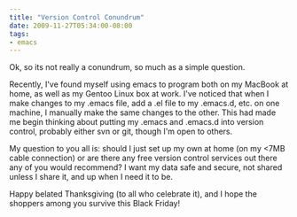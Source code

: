 ```yaml
---
title: "Version Control Conundrum"
date: 2009-11-27T05:34:00-08:00
tags:
- emacs
---
```

Ok, so its not really a conundrum, so much as a simple question.
<!--more-->
Recently, I've found myself using emacs to program both on my MacBook at home, as well as my Gentoo Linux box at work. I've noticed that when I make changes to my .emacs file, add a .el file to my .emacs.d, etc. on one machine, I manually make the same changes to the other. This had made me begin thinking about putting my .emacs and .emacs.d into version control, probably either svn or git, though I'm open to others.

My question to you all is: should I just set up my own at home (on my <7MB cable connection) or are there any free version control services out there any of you would recommend? I want my data safe and secure, not shared unless I share it, and up when I need it to be.

Happy belated Thanksgiving (to all who celebrate it), and I hope the shoppers among you survive this Black Friday!

